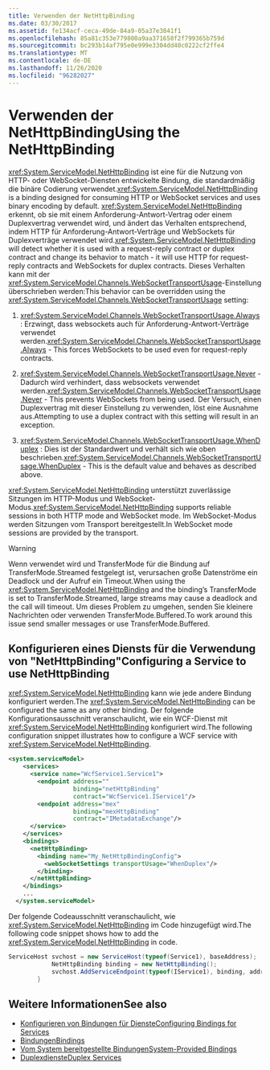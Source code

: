 ```yaml
---
title: Verwenden der NetHttpBinding
ms.date: 03/30/2017
ms.assetid: fe134acf-ceca-49de-84a9-05a37e3841f1
ms.openlocfilehash: 85a81c353e779800a9aa371658f2f799365b759d
ms.sourcegitcommit: bc293b14af795e0e999e3304dd40c0222cf2ffe4
ms.translationtype: MT
ms.contentlocale: de-DE
ms.lasthandoff: 11/26/2020
ms.locfileid: "96282027"
---
```

# <a name="using-the-nethttpbinding"></a><span data-ttu-id="88396-102">Verwenden der NetHttpBinding</span><span class="sxs-lookup"><span data-stu-id="88396-102">Using the NetHttpBinding</span></span>

<span data-ttu-id="88396-103"><xref:System.ServiceModel.NetHttpBinding> ist eine für die Nutzung von HTTP- oder WebSocket-Diensten entwickelte Bindung, die standardmäßig die binäre Codierung verwendet.</span><span class="sxs-lookup"><span data-stu-id="88396-103"><xref:System.ServiceModel.NetHttpBinding> is a binding designed for consuming HTTP or WebSocket services and uses binary encoding by default.</span></span> <span data-ttu-id="88396-104"><xref:System.ServiceModel.NetHttpBinding> erkennt, ob sie mit einem Anforderung-Antwort-Vertrag oder einem Duplexvertrag verwendet wird, und ändert das Verhalten entsprechend, indem HTTP für Anforderung-Antwort-Verträge und WebSockets für Duplexverträge verwendet wird.</span><span class="sxs-lookup"><span data-stu-id="88396-104"><xref:System.ServiceModel.NetHttpBinding> will detect whether it is used with a request-reply contract or duplex contract and change its behavior to match - it will use HTTP for request-reply contracts and WebSockets for duplex contracts.</span></span> <span data-ttu-id="88396-105">Dieses Verhalten kann mit der <xref:System.ServiceModel.Channels.WebSocketTransportUsage>-Einstellung überschrieben werden:</span><span class="sxs-lookup"><span data-stu-id="88396-105">This behavior can be overridden using the <xref:System.ServiceModel.Channels.WebSocketTransportUsage> setting:</span></span>  
  
1. <span data-ttu-id="88396-106"><xref:System.ServiceModel.Channels.WebSocketTransportUsage.Always> : Erzwingt, dass websockets auch für Anforderung-Antwort-Verträge verwendet werden.</span><span class="sxs-lookup"><span data-stu-id="88396-106"><xref:System.ServiceModel.Channels.WebSocketTransportUsage.Always> - This forces WebSockets to be used even for request-reply contracts.</span></span>  
  
2. <span data-ttu-id="88396-107"><xref:System.ServiceModel.Channels.WebSocketTransportUsage.Never> -Dadurch wird verhindert, dass websockets verwendet werden.</span><span class="sxs-lookup"><span data-stu-id="88396-107"><xref:System.ServiceModel.Channels.WebSocketTransportUsage.Never> - This prevents WebSockets from being used.</span></span> <span data-ttu-id="88396-108">Der Versuch, einen Duplexvertrag mit dieser Einstellung zu verwenden, löst eine Ausnahme aus.</span><span class="sxs-lookup"><span data-stu-id="88396-108">Attempting to use a duplex contract with this setting will result in an exception.</span></span>  
  
3. <span data-ttu-id="88396-109"><xref:System.ServiceModel.Channels.WebSocketTransportUsage.WhenDuplex> : Dies ist der Standardwert und verhält sich wie oben beschrieben.</span><span class="sxs-lookup"><span data-stu-id="88396-109"><xref:System.ServiceModel.Channels.WebSocketTransportUsage.WhenDuplex> - This is the default value and behaves as described above.</span></span>  
  
 <span data-ttu-id="88396-110"><xref:System.ServiceModel.NetHttpBinding> unterstützt zuverlässige Sitzungen im HTTP-Modus und WebSocket-Modus.</span><span class="sxs-lookup"><span data-stu-id="88396-110"><xref:System.ServiceModel.NetHttpBinding> supports reliable sessions in both HTTP mode and WebSocket mode.</span></span> <span data-ttu-id="88396-111">Im WebSocket-Modus werden Sitzungen vom Transport bereitgestellt.</span><span class="sxs-lookup"><span data-stu-id="88396-111">In WebSocket mode sessions are provided by the transport.</span></span>  
  
> [!WARNING]
> <span data-ttu-id="88396-112">Wenn  verwendet wird und TransferMode für die Bindung auf TransferMode.Streamed festgelegt ist, verursachen große Datenströme ein Deadlock und der Aufruf ein Timeout.</span><span class="sxs-lookup"><span data-stu-id="88396-112">When using the <xref:System.ServiceModel.NetHttpBinding> and the binding’s TransferMode is set to TransferMode.Streamed, large streams may cause a deadlock and the call will timeout.</span></span> <span data-ttu-id="88396-113">Um dieses Problem zu umgehen, senden Sie kleinere Nachrichten oder verwenden TransferMode.Buffered.</span><span class="sxs-lookup"><span data-stu-id="88396-113">To work around this issue send smaller messages or use TransferMode.Buffered.</span></span>  
  
## <a name="configuring-a-service-to-use-nethttpbinding"></a><span data-ttu-id="88396-114">Konfigurieren eines Diensts für die Verwendung von "NetHttpBinding"</span><span class="sxs-lookup"><span data-stu-id="88396-114">Configuring a Service to use NetHttpBinding</span></span>  

 <span data-ttu-id="88396-115"><xref:System.ServiceModel.NetHttpBinding> kann wie jede andere Bindung konfiguriert werden.</span><span class="sxs-lookup"><span data-stu-id="88396-115">The <xref:System.ServiceModel.NetHttpBinding> can be configured the same as any other binding.</span></span> <span data-ttu-id="88396-116">Der folgende Konfigurationsausschnitt veranschaulicht, wie ein WCF-Dienst mit <xref:System.ServiceModel.NetHttpBinding> konfiguriert wird.</span><span class="sxs-lookup"><span data-stu-id="88396-116">The following configuration snippet illustrates how to configure a WCF service with <xref:System.ServiceModel.NetHttpBinding>.</span></span>  
  
```xml  
<system.serviceModel>  
    <services>  
      <service name="WcfService1.Service1">  
        <endpoint address=""  
                  binding="netHttpBinding"  
                  contract="WcfService1.IService1"/>  
        <endpoint address="mex"  
                  binding="mexHttpBinding"  
                  contract="IMetadataExchange"/>  
      </service>  
    </services>  
    <bindings>  
      <netHttpBinding>  
        <binding name="My_NetHttpBindingConfig">  
          <webSocketSettings transportUsage="WhenDuplex"/>  
        </binding>  
      </netHttpBinding>  
    </bindings>  
    ...
  </system.serviceModel>  
```  
  
 <span data-ttu-id="88396-117">Der folgende Codeausschnitt veranschaulicht, wie <xref:System.ServiceModel.NetHttpBinding> im Code hinzugefügt wird.</span><span class="sxs-lookup"><span data-stu-id="88396-117">The following code snippet shows how to add the <xref:System.ServiceModel.NetHttpBinding> in code.</span></span>  
  
```csharp  
ServiceHost svchost = new ServiceHost(typeof(Service1), baseAddress);  
            NetHttpBinding binding = new NetHttpBinding();  
            svchost.AddServiceEndpoint(typeof(IService1), binding, address);
        }  
```  
  
## <a name="see-also"></a><span data-ttu-id="88396-118">Weitere Informationen</span><span class="sxs-lookup"><span data-stu-id="88396-118">See also</span></span>

- [<span data-ttu-id="88396-119">Konfigurieren von Bindungen für Dienste</span><span class="sxs-lookup"><span data-stu-id="88396-119">Configuring Bindings for Services</span></span>](../configuring-bindings-for-wcf-services.md)
- [<span data-ttu-id="88396-120">Bindungen</span><span class="sxs-lookup"><span data-stu-id="88396-120">Bindings</span></span>](bindings.md)
- [<span data-ttu-id="88396-121">Vom System bereitgestellte Bindungen</span><span class="sxs-lookup"><span data-stu-id="88396-121">System-Provided Bindings</span></span>](../system-provided-bindings.md)
- [<span data-ttu-id="88396-122">Duplexdienste</span><span class="sxs-lookup"><span data-stu-id="88396-122">Duplex Services</span></span>](duplex-services.md)
